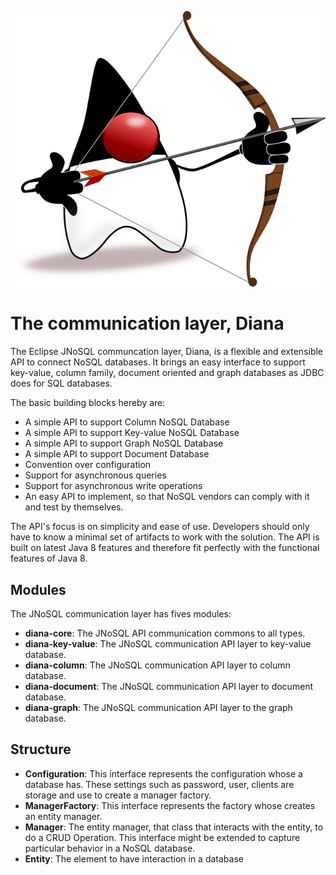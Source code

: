 ![Eclipse JNoSQL Diana Project](https://github.com/JNOSQL/diana-site/blob/master/images/duke-diana.png)

# The communication layer, Diana


The Eclipse JNoSQL communcation layer, Diana, is a flexible and extensible API to connect NoSQL databases. It brings an easy interface to support key-value, column family, document oriented and graph databases as JDBC does for SQL databases.

The basic building blocks hereby are:

* A simple API to support Column NoSQL Database
* A simple API to support Key-value NoSQL Database
* A simple API to support Graph NoSQL Database
* A simple API to support Document Database
* Convention over configuration
* Support for asynchronous queries
* Support for asynchronous write operations
* An easy API to implement, so that NoSQL vendors can comply with it  and test by themselves.

The API's focus is on simplicity and ease of use. Developers should only have to know a minimal set of artifacts to work with the solution. 
The API is built on latest Java 8 features and therefore fit perfectly with the functional features of Java 8. 


## Modules

The JNoSQL communication layer has fives modules:

* **diana-core**: The JNoSQL API communication commons to all types. 
* **diana-key-value**: The JNoSQL communication API layer to key-value database.
* **diana-column**: The JNoSQL communication API layer to column database.
* **diana-document**: The JNoSQL communication API layer to document database.
* **diana-graph**: The JNoSQL communication API layer to the graph database.


## Structure

* **Configuration**: This interface represents the configuration whose a database has. These settings such as password, user, clients are storage and use to create a manager factory.
* **ManagerFactory**: This interface represents the factory whose creates an entity manager.
* **Manager**: The entity manager, that class that interacts with the entity, to do a CRUD Operation. This interface might be extended to capture particular behavior in a NoSQL database.
* **Entity**: The element to have interaction in a database